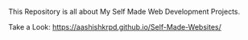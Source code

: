 This Repository is all about My Self Made Web Development Projects.

Take a Look: https://aashishkrpd.github.io/Self-Made-Websites/
